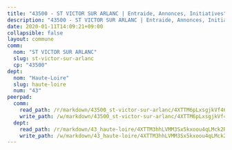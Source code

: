 ```yaml
---
title: "43500 - ST VICTOR SUR ARLANC | Entraide, Annonces, Initiatives"
description: "43500 - ST VICTOR SUR ARLANC | Entraide, Annonces, Initiatives"
date: 2020-01-11T14:09:21+09:00
collapsible: false
layout: commune
comm:
  nom: "ST VICTOR SUR ARLANC"
  slug: st-victor-sur-arlanc
  cp: "43500"
dept:
  nom: "Haute-Loire"
  slug: haute-loire
  num: "43"
peerpad:
  comm:
    read_path: /r/markdown/43500_st-victor-sur-arlanc/4XTTM6pLxsgjkVf46Po9j8QXE1TUQnttBb7qbSaEgba4zRToW
    write_path: /w/markdown/43500_st-victor-sur-arlanc/4XTTM6pLxsgjkVf46Po9j8QXE1TUQnttBb7qbSaEgba4zRToW-K3TgUK9xn3Rq5pHzfj7HMwsZMUueeDNiXvdAaHgxrjGxrbxCRUGqdZfmWqhWZZrkzBki5fGxi8r34zeAxNhsq6faL7g6ZU1jWQJzTpxWLkLgUrR7X9MgDaEbEcif4pLzhuBaSfh2
  dept:
    read_path: /r/markdown/43_haute-loire/4XTTM3hhLVMM3Sx5kxoou4qLMck2RjGiJF8bjxPuKy3VyRdWX
    write_path: /w/markdown/43_haute-loire/4XTTM3hhLVMM3Sx5kxoou4qLMck2RjGiJF8bjxPuKy3VyRdWX-K3TgTnndWXCUw13Pw3gJoEo9qHUCGXZ4frH2coLZWWDcoWKo22cU2VNENpi117F5bi6bu3WHMPd2VTrETU2R5owQhCBrUQgvCKerk4NqeDhN66egG9mHY8CCfEckbCp9SecEdL6b
---
```


